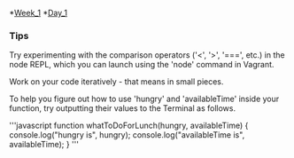 *[Week_1](/Week_1)
    *[Day_1](/Week_1/Day_1)

### Tips

Try experimenting with the comparison operators ('<', '>', '===', etc.) in the node REPL, which you can launch using the 'node' command in Vagrant.

Work on your code iteratively - that means in small pieces.

To help you figure out how to use 'hungry' and 'availableTime' inside your function, try outputting their values to the Terminal as follows.

'''javascript
function whatToDoForLunch(hungry, availableTime) {
    console.log("hungry is", hungry);
    console.log("availableTime is", availableTime);
}
'''
